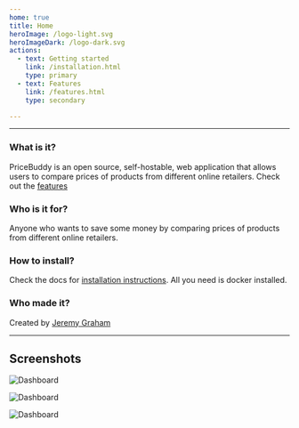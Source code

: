 ```yaml
---
home: true
title: Home
heroImage: /logo-light.svg
heroImageDark: /logo-dark.svg
actions:
  - text: Getting started
    link: /installation.html
    type: primary
  - text: Features
    link: /features.html
    type: secondary

---
```


---

### What is it?

PriceBuddy is an open source, self-hostable, web application that allows users to 
compare prices of products from different online retailers. Check out the [features](/features.html)

### Who is it for?

Anyone who wants to save some money by comparing prices of products from different
online retailers.

### How to install?

Check the docs for [installation instructions](/installation.html). All you need is
docker installed.

### Who made it?

Created by [Jeremy Graham](https://jez.me)

---

## Screenshots

![Dashboard](/screenshots/dashboard.png)

![Dashboard](/screenshots/history.png)

![Dashboard](/screenshots/product.png)


